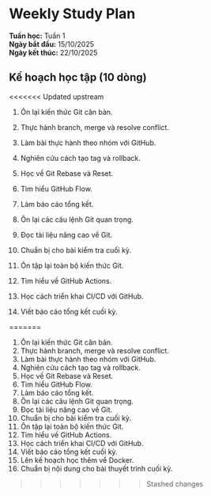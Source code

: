 # Weekly Study Plan

**Tuần học:** Tuần 1  
**Ngày bắt đầu:** 15/10/2025  
**Ngày kết thúc:** 22/10/2025

## Kế hoạch học tập (10 dòng)
<<<<<<< Updated upstream

1. Ôn lại kiến thức Git căn bản.
2. Thực hành branch, merge và resolve conflict.
3. Làm bài thực hành theo nhóm với GitHub.
4. Nghiên cứu cách tạo tag và rollback.
5. Học về Git Rebase và Reset.
6. Tìm hiểu GitHub Flow.
7. Làm báo cáo tổng kết.
8. Ôn lại các câu lệnh Git quan trọng.
9. Đọc tài liệu nâng cao về Git.
10. Chuẩn bị cho bài kiểm tra cuối kỳ.

11. Ôn tập lại toàn bộ kiến thức Git.

12. Tìm hiểu về GitHub Actions.

13. Học cách triển khai CI/CD với GitHub.

14. Viết báo cáo tổng kết cuối kỳ.

=======
1. Ôn lại kiến thức Git căn bản.  
2. Thực hành branch, merge và resolve conflict.  
3. Làm bài thực hành theo nhóm với GitHub.  
4. Nghiên cứu cách tạo tag và rollback.  
5. Học về Git Rebase và Reset.  
6. Tìm hiểu GitHub Flow.  
7. Làm báo cáo tổng kết.  
8. Ôn lại các câu lệnh Git quan trọng.  
9. Đọc tài liệu nâng cao về Git.  
10. Chuẩn bị cho bài kiểm tra cuối kỳ.  
11. Ôn tập lại toàn bộ kiến thức Git.
12. Tìm hiểu về GitHub Actions.
13. Học cách triển khai CI/CD với GitHub.
14. Viết báo cáo tổng kết cuối kỳ.
15. Lên kế hoạch học thêm về Docker.
16. Chuẩn bị nội dung cho bài thuyết trình cuối kỳ.
>>>>>>> Stashed changes
